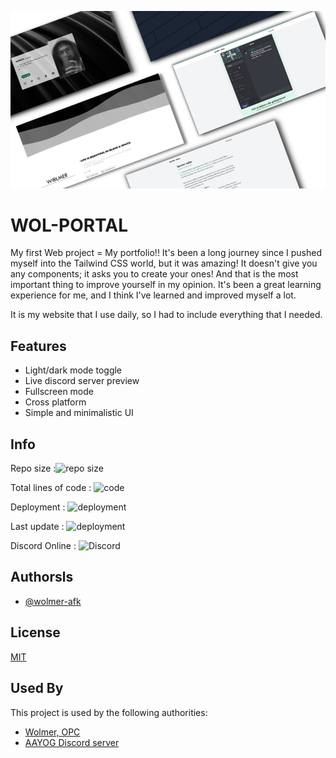 
![Demo](assets/demo.png)
 
# WOL-PORTAL 

My first Web project = My portfolio!! It's been a long journey since I pushed myself into the Tailwind CSS world, but it was amazing! It doesn't give you any components; it asks you to create your ones! And that is the most important thing to improve yourself in my opinion. It's been a great learning experience for me, and I think I've learned and improved myself a lot.

It is my website that I use daily, so I had to include everything that I needed.


## Features

- Light/dark mode toggle
- Live discord server preview
- Fullscreen mode
- Cross platform
- Simple and minimalistic UI



## Info


Repo size :![repo size](https://img.shields.io/github/repo-size/wolmer-afk/WolPortal)

Total lines of code : ![code](https://img.shields.io/tokei/lines/github/wolmer-afk/WolPortal)

Deployment : ![deployment](https://img.shields.io/github/deployments/wolmer-afk/WolPortal/github-pages)

Last update : ![deployment](https://img.shields.io/github/last-commit/wolmer-afk/WolPortal)

Discord Online : ![Discord](https://img.shields.io/discord/936114716475006976)
## Authorsls
- [@wolmer-afk](https://www.github.com/wolmer-afk)


## License

[MIT](https://choosealicense.com/licenses/mit/)


## Used By

This project is used by the following authorities:

- [Wolmer, OPC](https:/wolmer.cf/)
- [AAYOG Discord server](https://wolmer.cf/redirect/discord)

